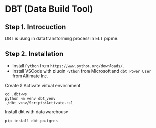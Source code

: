 # DBT (Data Build Tool)

## Step 1. Introduction

DBT is using in data transforming process in ELT pipline.

## Step 2. Installation

- Install `Python` from `https://www.python.org/downloads/`.
- Install VSCode with plugin `Python` from Microsoft and `dbt Power User` from Altimate Inc.

Create & Activate virtual environment
```
cd .dbt-ws
python -m venv dbt_venv
./dbt_venv/Scripts/Activate.ps1
```

Install dbt with data warehouse
```
pip install dbt-postgres
```